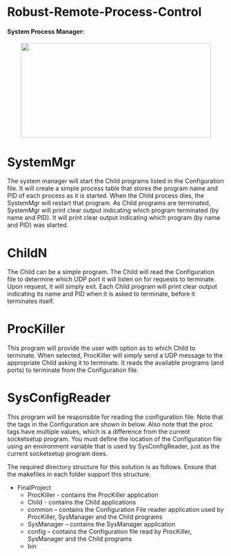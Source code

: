 # Robust-Remote-Process-Control

####  System Process Manager:

<p align="center">
  <img width="440" height="220" src=https://user-images.githubusercontent.com/74190584/237755991-296b0c80-ea90-4681-b40a-f103b40105f7.png>
</p>

# SystemMgr
The system manager will start the Child programs listed in the Configuration file. It will create a simple process table that stores the program name and PID of each process as it is started. When the Child process dies, the SystemMgr will restart that program. As Child programs are terminated, SystemMgr will print clear output indicating which program terminated (by name and PID). It will print clear output indicating which program (by name and PID) was started.

# ChildN
The Child can be a simple program. The Child will read the Configuration file to determine which UDP port it will listen on for requests to terminate. Upon request, it will simply exit. Each Child program will print clear output indicating its name and PID when it is asked to terminate, before it terminates itself.

# ProcKiller
This program will provide the user with option as to which Child to terminate. When selected, ProcKiller will simply send a UDP message to the appropriate Child asking it to terminate. It reads the available programs (and ports) to terminate from the Configuration file.

# SysConfigReader
This program will be responsible for reading the configuration file. Note that the tags in the Configuration are shown in below. Also note that the proc tags have multiple values, which is a difference from the current socketsetup program. You must define the location of the Configuration file using an environment variable that is used by SysConfigReader, just as the current socketsetup program does.

The required directory structure for this solution is as follows. Ensure that the makefiles in each folder support this structure.

- FinalProject 
  - ProcKiller - contains the ProcKiller application 
  - Child - contains the Child applications 
  - common – contains the Configuration File reader application used by ProcKiller, SysManager and the Child programs
  - SysManager – contains the SysManager application 
  - config – contains the Configuration file read by ProcKiller, SysManager and the Child programs 
  - bin

